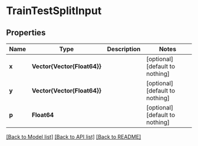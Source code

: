 # TrainTestSplitInput


## Properties
Name | Type | Description | Notes
------------ | ------------- | ------------- | -------------
**x** | **Vector{Vector{Float64}}** |  | [optional] [default to nothing]
**y** | **Vector{Vector{Float64}}** |  | [optional] [default to nothing]
**p** | **Float64** |  | [optional] [default to nothing]


[[Back to Model list]](../README.md#models) [[Back to API list]](../README.md#api-endpoints) [[Back to README]](../README.md)


